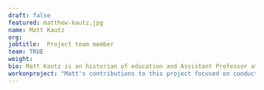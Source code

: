 ```yaml
---
draft: false
featured: matthew-kautz.jpg
name: Matt Kautz
org: 
jobtitle:  Project team member
team: TRUE
weight: 
bio: Matt Kautz is an historian of education and Assistant Professor at Eastern Michigan University. Prior to earning his PhD he worked in schools in Detroit, Chicago, and New York. 
workonproject: "Matt's contributions to this project focused on conducting archival research, assisting in curation of primary sources documents, writing supporting texts for these documents, and designing instructional materials. The depth and breadth of his work can be seen most clearly in the following topic: Boycotting New York's Segregated Schools; Black and Latina Women's Education Activism; How Did New York City Segregate Its Schools?; and Who Governs Schools?" 
---
```

